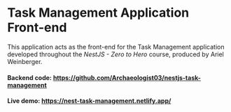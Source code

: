 # Task Management Application Front-end

This application acts as the front-end for the Task Management application developed throughout the *NestJS - Zero to Hero* course, produced by Ariel Weinberger.


#### Backend code: https://github.com/Archaeologist03/nestjs-task-management
#### Live demo: https://nest-task-management.netlify.app/

